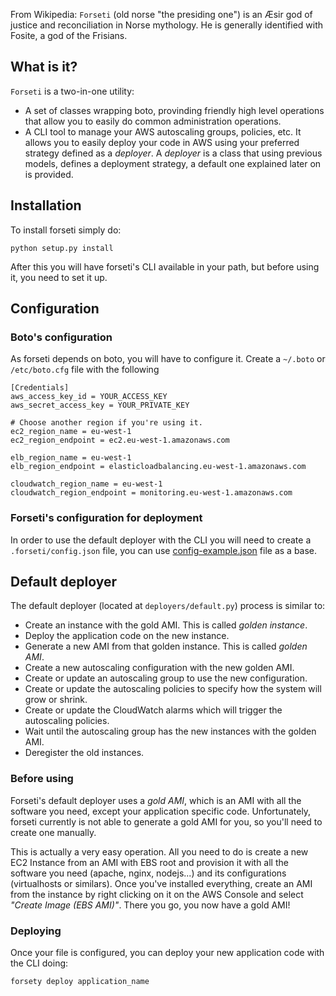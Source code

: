 From Wikipedia: `Forseti` (old norse "the presiding one") is an Æsir god of justice and reconciliation in Norse mythology. He is generally identified with Fosite, a god of the Frisians.

## What is it?

`Forseti` is a two-in-one utility:

* A set of classes wrapping boto, provinding friendly high level operations that allow you to easily do common administration operations.
* A CLI tool to manage your AWS autoscaling groups, policies, etc. It allows you to easily deploy your code in AWS using your preferred strategy defined as a _deployer_. A _deployer_ is a class that using previous models, defines a deployment strategy, a default one explained later on is provided.

## Installation

To install forseti simply do:

``python setup.py install``

After this you will have forseti's CLI available in your path, but before using it, you need to set it up.

## Configuration

### Boto's configuration

As forseti depends on boto, you will have to configure it. Create a `~/.boto` or `/etc/boto.cfg` file with the following

```
[Credentials]
aws_access_key_id = YOUR_ACCESS_KEY
aws_secret_access_key = YOUR_PRIVATE_KEY

# Choose another region if you're using it.
ec2_region_name = eu-west-1
ec2_region_endpoint = ec2.eu-west-1.amazonaws.com

elb_region_name = eu-west-1
elb_region_endpoint = elasticloadbalancing.eu-west-1.amazonaws.com

cloudwatch_region_name = eu-west-1
cloudwatch_region_endpoint = monitoring.eu-west-1.amazonaws.com
```

### Forseti's configuration for deployment

In order to use the default deployer with the CLI you will need to create a `.forseti/config.json` file, you can use <a href="https://github.com/ticketea/forseti/blob/master/forseti/deployers/config-example.json">config-example.json</a> file as a base.

## Default deployer

The default deployer (located at `deployers/default.py`) process is similar to:

- Create an instance with the gold AMI. This is called _golden instance_.
- Deploy the application code on the new instance.
- Generate a new AMI from that golden instance. This is called _golden AMI_.
- Create a new autoscaling configuration with the new golden AMI.
- Create or update an autoscaling group to use the new configuration.
- Create or update the autoscaling policies to specify how the system will grow or shrink.
- Create or update the CloudWatch alarms which will trigger the autoscaling policies.
- Wait until the autoscaling group has the new instances with the golden AMI.
- Deregister the old instances.

### Before using

Forseti's default deployer uses a _gold AMI_, which is an AMI with all the software you need, except your application specific code. Unfortunately, forseti currently is not able to generate a gold AMI for you, so you'll need to create one manually.

This is actually a very easy operation. All you need to do is create a new EC2 Instance from an AMI with EBS root and provision it with all the software you need (apache, nginx, nodejs...) and its configurations (virtualhosts or similars). Once you've installed everything, create an AMI from the instance by right clicking on it on the AWS Console and select _"Create Image (EBS AMI)"_. There you go, you now have a gold AMI!

### Deploying

Once your file is configured, you can deploy your new application code with the CLI doing:

```
forsety deploy application_name
```
